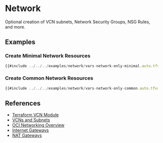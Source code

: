 # Network

Optional creation of VCN subnets, Network Security Groups, NSG Rules, and more.

## Examples

### Create Minimal Network Resources

```javascript
{{#include ../../../examples/network/vars-network-only-minimal.auto.tfvars:4:}}
```

### Create Common Network Resources

```javascript
{{#include ../../../examples/network/vars-network-only-common.auto.tfvars:4:}}
```

## References

* [Terraform VCN Module](https://github.com/oracle-terraform-modules/terraform-oci-vcn)
* [VCNs and Subnets](https://docs.oracle.com/en-us/iaas/Content/Network/Tasks/VCNs.htm)
* [OCI Networking Overview](https://docs.oracle.com/en-us/iaas/Content/Network/Concepts/overview.htm)
* [Internet Gateways](https://docs.oracle.com/en-us/iaas/Content/Network/Tasks/managingIGs.htm)
* [NAT Gateways](https://docs.oracle.com/en-us/iaas/Content/Network/Tasks/NATgateway.htm)

